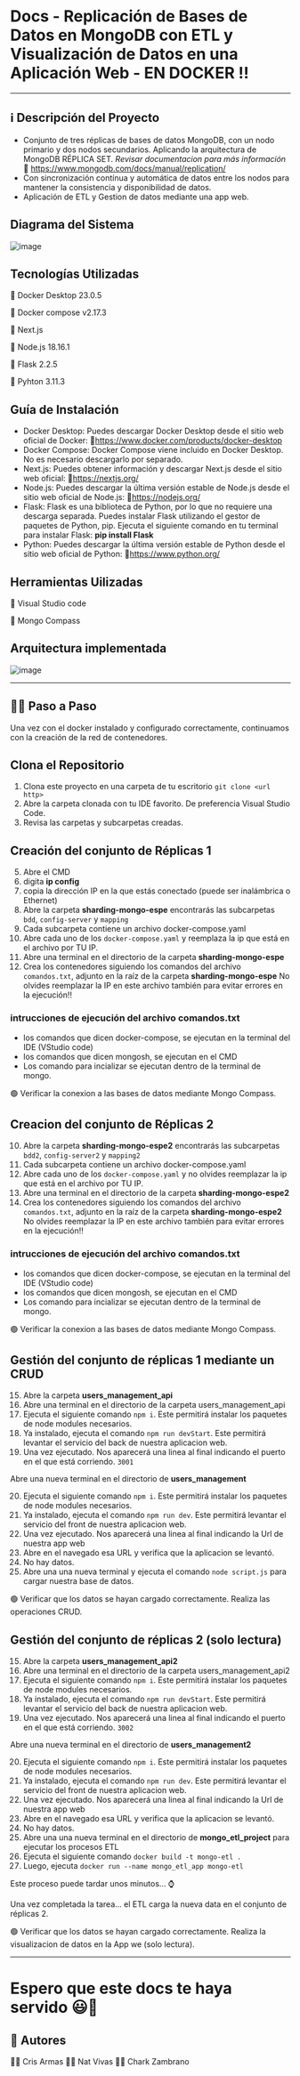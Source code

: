 # Docs - Replicación de Bases de Datos en MongoDB con ETL y Visualización de Datos en una Aplicación Web - EN DOCKER ‼
<hr>

## ℹ Descripción del Proyecto

- Conjunto de tres réplicas de bases de datos MongoDB, con un nodo primario y dos nodos secundarios. Aplicando la arquitectura de MongoDB
RÉPLICA SET. _Revisar documentacion para más información_ 🔗 https://www.mongodb.com/docs/manual/replication/
- Con sincronización contínua y automática de datos entre los nodos para mantener la consistencia y disponibilidad de datos.
- Aplicación de ETL y Gestion de datos mediante una app web. 

## Diagrama del Sistema

![image](https://github.com/nmvivas/nmvivas/assets/75291166/430b1b4b-cd0e-4339-9138-f7ed7704d7d6)

## Tecnologías Utilizadas

📌 Docker Desktop 23.0.5

📌 Docker compose v2.17.3

📌 Next.js

📌 Node.js 18.16.1

📌 Flask 2.2.5

📌 Pyhton 3.11.3


## Guía de Instalación

- Docker Desktop: Puedes descargar Docker Desktop desde el sitio web oficial de Docker: 🔗https://www.docker.com/products/docker-desktop
- Docker Compose: Docker Compose viene incluido en Docker Desktop. No es necesario descargarlo por separado.
- Next.js: Puedes obtener información y descargar Next.js desde el sitio web oficial: 🔗https://nextjs.org/
- Node.js: Puedes descargar la última versión estable de Node.js desde el sitio web oficial de Node.js: 🔗https://nodejs.org/
- Flask: Flask es una biblioteca de Python, por lo que no requiere una descarga separada. Puedes instalar Flask utilizando el gestor de paquetes de Python, pip. Ejecuta el siguiente comando en tu terminal para instalar Flask: **pip install Flask**
- Python: Puedes descargar la última versión estable de Python desde el sitio web oficial de Python: 🔗https://www.python.org/

## Herramientas Uilizadas

📌 Visual Studio code

📌 Mongo Compass


## Arquitectura implementada
![image](https://github.com/nmvivas/nmvivas/assets/75291166/65fb5188-253a-4647-ba3f-5ebb3fe083ca)

<hr> 

## 🔴🔴 Paso a Paso 

<h> 

Una vez con el docker instalado y configurado correctamente, continuamos con la creación de la red de contenedores.

## Clona el Repositorio
1. Clona este proyecto en una carpeta de tu escritorio `git clone <url http>`
2. Abre la carpeta clonada con tu IDE favorito. De preferencia Visual Studio Code.
3. Revisa las carpetas y subcarpetas creadas.

## Creación del conjunto de Réplicas 1

5. Abre el CMD
6. digita **ip config**
7. copia la dirección IP en la que estás conectado (puede ser inalámbrica o Ethernet)
5. Abre la carpeta **sharding-mongo-espe** encontrarás las subcarpetas `bdd`, `config-server` y `mapping`
6. Cada subcarpeta contiene un archivo docker-compose.yaml
7. Abre cada uno de los `docker-compose.yaml` y reemplaza la ip que está en el archivo por TU IP.
8. Abre una terminal en el directorio de la carpeta **sharding-mongo-espe**
9. Crea los contenedores siguiendo los comandos del archivo `comandos.txt`, adjunto en la raíz de la carpeta **sharding-mongo-espe**
No olvides reemplazar la IP en este archivo también para evitar errores en la ejecución‼

### intrucciones de ejecución del archivo comandos.txt
- los comandos que dicen docker-compose, se ejecutan en la terminal del IDE (VStudio code)
- los comandos que dicen mongosh, se ejecutan  en el CMD
- Los comando para incializar se ejecutan dentro de la terminal de mongo.

🟢 Verificar la conexion a las bases de datos mediante Mongo Compass. 


## Creacion del conjunto de Réplicas 2

10. Abre la carpeta **sharding-mongo-espe2** encontrarás las subcarpetas `bdd2`, `config-server2` y `mapping2`
11. Cada subcarpeta contiene un archivo docker-compose.yaml
12. Abre cada uno de los `docker-compose.yaml` y no olvides reemplazar la ip que está en el archivo por TU IP.
13. Abre una terminal en el directorio de la carpeta **sharding-mongo-espe2**
14.  Crea los contenedores siguiendo los comandos del archivo `comandos.txt`, adjunto en la raíz de la carpeta **sharding-mongo-espe2**
No olvides reemplazar la IP en este archivo también para evitar errores en la ejecución‼

### intrucciones de ejecución del archivo comandos.txt
- los comandos que dicen docker-compose, se ejecutan en la terminal del IDE (VStudio code)
- los comandos que dicen mongosh, se ejecutan  en el CMD
- Los comando para incializar se ejecutan dentro de la terminal de mongo.

🟢 Verificar la conexion a las bases de datos mediante Mongo Compass. 


## Gestión del conjunto de réplicas 1 mediante un CRUD 

15. Abre la carpeta **users_management_api**
16. Abre una terminal en el directorio de la carpeta users_management_api
17. Ejecuta el siguiente comando `npm i`. Este permitirá instalar los paquetes de node modules necesarios.
18. Ya instalado, ejecuta el comando `npm run devStart`. Este permitirá levantar el servicio del back de nuestra aplicacion web.
19. Una vez ejecutado. Nos aparecerá una linea al final indicando el puerto en el que está corriendo. `3001`

Abre una nueva terminal en el directorio de **users_management**

20. Ejecuta el siguiente comando `npm i`. Este permitirá instalar los paquetes de node modules necesarios.
22. Ya instalado, ejecuta el comando `npm run dev`. Este permitirá levantar el servicio del front de nuestra aplicacion web.
23. Una vez ejecutado. Nos aparecerá una linea al final indicando la Url de nuestra app web
25. Abre en el navegado esa URL y verifica que la aplicacion se levantó.
26. No hay datos.
27. Abre una una nueva terminal y ejecuta el comando `node script.js` para cargar nuestra base de datos.

🟢 Verificar que los datos se hayan cargado correctamente. 
Realiza las operaciones CRUD.

## Gestión del conjunto de réplicas 2 (solo lectura)

15. Abre la carpeta **users_management_api2**
16. Abre una terminal en el directorio de la carpeta users_management_api2
17. Ejecuta el siguiente comando `npm i`. Este permitirá instalar los paquetes de node modules necesarios.
18. Ya instalado, ejecuta el comando `npm run devStart`. Este permitirá levantar el servicio del back de nuestra aplicacion web.
19. Una vez ejecutado. Nos aparecerá una linea al final indicando el puerto en el que está corriendo. `3002`

Abre una nueva terminal en el directorio de **users_management2**

20. Ejecuta el siguiente comando `npm i`. Este permitirá instalar los paquetes de node modules necesarios.
22. Ya instalado, ejecuta el comando `npm run dev`. Este permitirá levantar el servicio del front de nuestra aplicacion web.
23. Una vez ejecutado. Nos aparecerá una linea al final indicando la Url de nuestra app web
25. Abre en el navegado esa URL y verifica que la aplicacion se levantó.
26. No hay datos.
27. Abre una una nueva terminal en el directorio de  **mongo_etl_project** para ejecutar los procesos ETL
28. Ejecuta el siguiente comando `docker build -t mongo-etl . `
29. Luego, ejecuta `docker run --name mongo_etl_app mongo-etl`

Este proceso puede tardar unos minutos... ⌚

Una vez completada la tarea... el ETL carga la nueva data en el conjunto de réplicas 2. 

🟢 Verificar que los datos se hayan cargado correctamente. 
Realiza la visualizacion de datos en la App we (solo lectura).

<hr> 

# Espero que este docs te haya servido 😃💟

## 📗 Autores
👨‍💻 Cris Armas
👩‍💻 Nat Vivas
👨‍💻 Chark Zambrano







